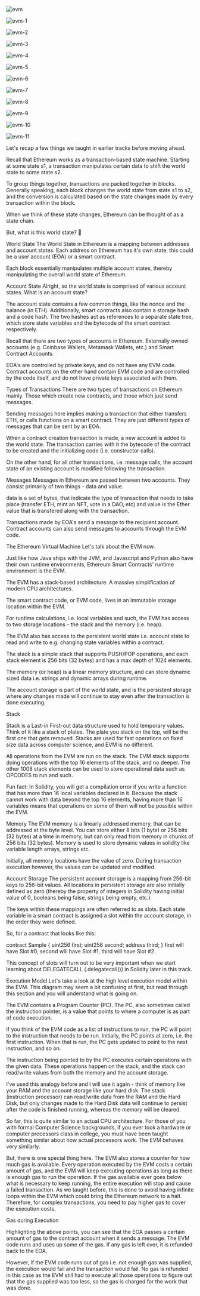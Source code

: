![evm](https://user-images.githubusercontent.com/90610801/171322377-719fbcc3-637e-4d33-b45f-bb3e541a6ed2.jpg)

![evm-1](https://user-images.githubusercontent.com/90610801/171322396-62dee32e-48f8-4440-890b-e7be5664b984.jpg)

![evm-2](https://user-images.githubusercontent.com/90610801/171322410-e0673db9-dca6-4e22-90f3-173233ce3913.jpg)

![evm-3](https://user-images.githubusercontent.com/90610801/171322428-6b5bdf12-2100-4477-bbf5-6272fdd163e0.jpg)

![evm-4](https://user-images.githubusercontent.com/90610801/171322447-0b575386-2bb1-4628-989d-9c35887ad19a.jpg)

![evm-5](https://user-images.githubusercontent.com/90610801/171322480-ebda1456-6812-4cb5-ac49-f6c37d089554.jpg)

![evm-6](https://user-images.githubusercontent.com/90610801/171322496-c8587bbe-a64b-4379-9d29-9d557a3c5cdc.jpg)

![evm-7](https://user-images.githubusercontent.com/90610801/171322506-4fb4564e-a61b-4a90-9c4a-65ba231687fb.jpg)

![evm-8](https://user-images.githubusercontent.com/90610801/171322537-709ff5d4-347e-4a55-996e-20f75c2fa332.jpg)

![evm-9](https://user-images.githubusercontent.com/90610801/171322564-474f1f27-78be-47ef-a9da-b1fcfe0c57f6.jpg)

![evm-10](https://user-images.githubusercontent.com/90610801/171322584-491e33f6-4b55-49ec-b6df-17d39a4557d3.jpg)

![evm-11](https://user-images.githubusercontent.com/90610801/171322603-fbf94e6f-b6e2-4d88-be12-b1098bb2e203.jpg)







Let's recap a few things we taught in earlier tracks before moving ahead.

Recall that Ethereum works as a transaction-based state machine. Starting at some state s1, a transaction manipulates certain data to shift the world state to some state s2.



To group things together, transactions are packed together in blocks. Generally speaking, each block changes the world state from state s1 to s2, and the conversion is calculated based on the state changes made by every transaction within the block.

When we think of these state changes, Ethereum can be thought of as a state chain.



But, what is this world state? 🤨

World State
The World State in Ethereum is a mapping between addresses and account states. Each address on Ethereum has it's own state, this could be a user account (EOA) or a smart contract.



Each block essentially manipulates multiple account states, thereby manipulating the overall world state of Ethereum.

Account State
Alright, so the world state is comprised of various account states. What is an account state?



The account state contains a few common things, like the nonce and the balance (in ETH). Additionally, smart contracts also contain a storage hash and a code hash. The two hashes act as references to a separate state tree, which store state variables and the bytecode of the smart contract respectively.



Recall that there are two types of accounts in Ethereum. Externally owned accounts (e.g. Coinbase Wallets, Metamask Wallets, etc.) and Smart Contract Accounts.

EOA's are controlled by private keys, and do not have any EVM code. Contract accounts on the other hand contain EVM code and are controlled by the code itself, and do not have private keys associated with them.

Types of Transactions
There are two types of transactions on Ethereum mainly. Those which create new contracts, and those which just send messages.

Sending messages here implies making a transaction that either transfers ETH, or calls functions on a smart contract. They are just different types of messages that can be sent by an EOA.



When a contract creation transaction is made, a new account is added to the world state. The transaction carries with it the bytecode of the contract to be created and the initializing code (i.e. constructor calls).



On the other hand, for all other transactions, i.e. message calls, the account state of an existing account is modified following the transaction.



Messages
Messages in Ethereum are passed between two accounts. They consist primarily of two things - data and value.

data is a set of bytes, that indicate the type of transaction that needs to take place (transfer ETH, mint an NFT, vote in a DAO, etc) and value is the Ether value that is transfered along with the transaction.

Transactions made by EOA's send a mesasge to the recipient account. Contract accounts can also send messages to accounts through the EVM code.



The Ethereum Virtual Machine
Let's talk about the EVM now.

Just like how Java ships with the JVM, and Javascript and Python also have their own runtime environments, Ethereum Smart Contracts' runtime environment is the EVM.

The EVM has a stack-based architecture. A massive simplification of modern CPU architectures.



The smart contract code, or EVM code, lives in an immutable storage location within the EVM.

For runtime calculations, i.e. local variables and such, the EVM has access to two storage locations - the stack and the memory (i.e. heap).

The EVM also has access to the persistent world state i.e. account state to read and write to e.g. changing state variables within a contract.



The stack is a simple stack that supports PUSH/POP operations, and each stack element is 256 bits (32 bytes) and has a max depth of 1024 elements.

The memory (or heap) is a linear memory structure, and can store dynamic sized data i.e. strings and dynamic arrays during runtime.

The account storage is part of the world state, and is the persistent storage where any changes made will continue to stay even after the transaction is done executing.

Stack


Stack is a Last-in First-out data structure used to hold temporary values. Think of it like a stack of plates. The plate you stack on the top, will be the first one that gets removed. Stacks are used for fast operations on fixed size data across computer science, and EVM is no different.



All operations from the EVM are run on the stack. The EVM stack supports doing operations with the top 16 elements of the stack, and no deeper. The other 1008 stack elements can be used to store operational data such as OPCODES to run and such.

Fun fact: In Solidity, you will get a compilation error if you write a function that has more than 16 local variables declared in it. Because the stack cannot work with data beyond the top 16 elements, having more than 16 variables means that operations on some of them will not be possible within the EVM.

Memory
The EVM memory is a linearly addressed memory, that can be addressed at the byte level. You can store either 8 bits (1 byte) or 256 bits (32 bytes) at a time in memory, but can only read from memory in chunks of 256 bits (32 bytes). Memory is used to store dymanic values in solidity like variable length arrays, strings etc.

Initially, all memory locations have the value of zero. During transaction execution however, the values can be updated and modified.



Account Storage
The persistent account storage is a mapping from 256-bit keys to 256-bit values. All locations in persistent storage are also initially defined as zero (thereby the property of integers in Solidity having initial value of 0, booleans being false, strings being empty, etc.)



The keys within these mappings are often referred to as slots. Each state variable in a smart contract is assigned a slot within the account storage, in the order they were defined.

So, for a contract that looks like this:

contract Sample {
    uint256 first;
    uint256 second;
    address third;
}
first will have Slot #0, second will have Slot #1, third will have Slot #2.

This concept of slots will turn out to be very important when we start learning about DELEGATECALL (.delegatecall()) in Solidity later in this track.

Execution Model
Let's take a look at the high level execution model within the EVM. This diagram may seem a bit confusing at first, but read through this section and you will understand what is going on.



The EVM contains a Program Counter (PC). The PC, also sometimes called the instruction pointer, is a value that points to where a computer is as part of code execution.

If you think of the EVM code as a list of instructions to run, the PC will point to the instruction that needs to be run. Initially, the PC points at zero, i.e. the first instruction. When that is run, the PC gets updated to point to the next instruction, and so on.

The instruction being pointed to by the PC executes certain operations with the given data. These operations happen on the stack, and the stack can read/write values from both the memory and the account storage.

I've used this analogy before and I will use it again - think of memory like your RAM and the account storage like your hard disk. The stack (instruction processor) can read/write data from the RAM and the Hard Disk, but only changes made to the Hard Disk data will continue to persist after the code is finished running, whereas the memory will be cleared.

So far, this is quite similar to an actual CPU architecture. For those of you with formal Computer Science backgrounds, if you ever took a hardware or computer processors class in college, you must have been taught something similar about how actual processors work. The EVM behaves very similarly.

But, there is one special thing here. The EVM also stores a counter for how much gas is available. Every operation executed by the EVM costs a certain amount of gas, and the EVM will keep executing operations as long as there is enough gas to run the operation. If the gas available ever goes below what is necessary to keep running, the entire execution will stop and cause a failed transaction. As we taught before, this is done to avoid having infinite loops within the EVM which could bring the Ethereum network to a halt. Therefore, for complex transactions, you need to pay higher gas to cover the execution costs.

Gas during Execution


Highlighting the above points, you can see that the EOA passes a certain amount of gas to the contract account when it sends a message. The EVM code runs and uses up some of the gas. If any gas is left over, it is refunded back to the EOA.

However, if the EVM code runs out of gas i.e. not enough gas was supplied, the execution would fail and the transaction would fail. No gas is refunded in this case as the EVM still had to execute all those operations to figure out that the gas supplied was too less, so the gas is charged for the work that was done.
